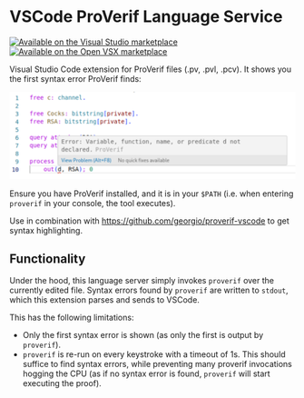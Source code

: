 # VSCode ProVerif Language Service

[![Available on the Visual Studio marketplace][vs-marketplace-shield]][vs-marketplace-link]
[![Available on the Open VSX marketplace][open-vsx-shield]][open-vsx-link]

[vs-marketplace-shield]: https://img.shields.io/visual-studio-marketplace/v/FlorianAlexanderMoser.vscode-proverif-language-service?label=Visual%20Studio%20Marketplace
[vs-marketplace-link]: https://marketplace.visualstudio.com/items?itemName=FlorianAlexanderMoser.vscode-proverif-language-service

[open-vsx-shield]: https://img.shields.io/open-vsx/v/FlorianAlexanderMoser/vscode-proverif-language-service
[open-vsx-link]: https://open-vsx.org/extension/FlorianAlexanderMoser/vscode-proverif-language-service

Visual Studio Code extension for ProVerif files (.pv, .pvl, .pcv). 
It shows you the first syntax error ProVerif finds:

![Screenshot showing how the extension shows errors from ProVerif](./docs/sample.png)

Ensure you have ProVerif installed, and it is in your `$PATH` (i.e. when entering `proverif` in your console, the tool executes).

Use in combination with https://github.com/georgio/proverif-vscode to get syntax highlighting.

## Functionality

Under the hood, this language server simply invokes `proverif` over the currently edited file.
Syntax errors found by `proverif` are written to `stdout`, which this extension parses and sends to VSCode.

This has the following limitations:
- Only the first syntax error is shown (as only the first is output by `proverif`).
- `proverif` is re-run on every keystroke with a timeout of 1s. This should suffice to find syntax errors, while preventing many proverif invocations hogging the CPU (as if no syntax error is found, `proverif` will start executing the proof).

